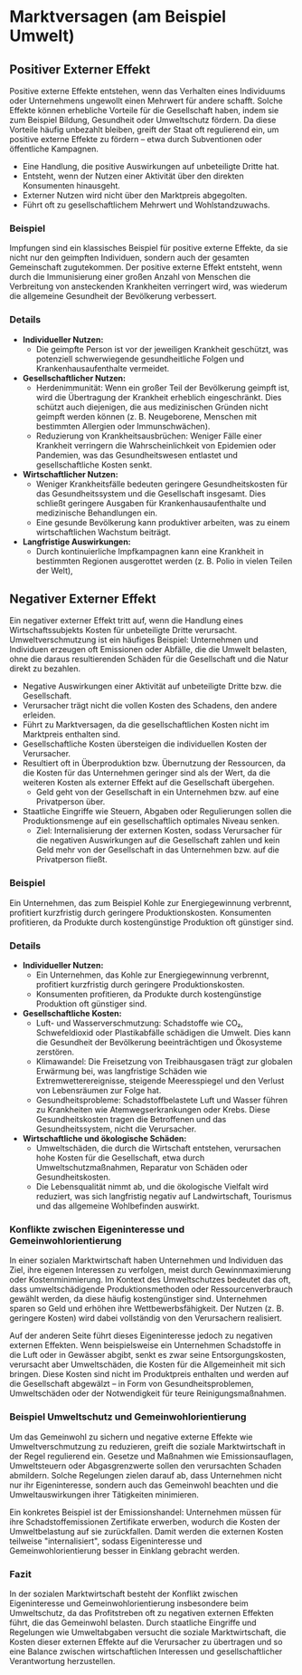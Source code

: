 # Marktversagen (am Beispiel Umwelt)

## Positiver Externer Effekt

Positive externe Effekte entstehen, wenn das Verhalten eines Individuums oder Unternehmens ungewollt einen Mehrwert für andere schafft. Solche Effekte können erhebliche Vorteile für die Gesellschaft haben, indem sie zum Beispiel Bildung, Gesundheit oder Umweltschutz fördern. Da diese Vorteile häufig unbezahlt bleiben, greift der Staat oft regulierend ein, um positive externe Effekte zu fördern – etwa durch Subventionen oder öffentliche Kampagnen.

- Eine Handlung, die positive Auswirkungen auf unbeteiligte Dritte hat.
- Entsteht, wenn der Nutzen einer Aktivität über den direkten Konsumenten hinausgeht.
- Externer Nutzen wird nicht über den Marktpreis abgegolten.
- Führt oft zu gesellschaftlichem Mehrwert und Wohlstandzuwachs.

### Beispiel

Impfungen sind ein klassisches Beispiel für positive externe Effekte, da sie nicht nur den geimpften Individuen, sondern auch der gesamten Gemeinschaft zugutekommen. Der positive externe Effekt entsteht, wenn durch die Immunisierung einer großen Anzahl von Menschen die Verbreitung von ansteckenden Krankheiten verringert wird, was wiederum die allgemeine Gesundheit der Bevölkerung verbessert.

### Details

- **Individueller Nutzen:**
  - Die geimpfte Person ist vor der jeweiligen Krankheit geschützt, was potenziell schwerwiegende gesundheitliche Folgen und Krankenhausaufenthalte vermeidet.
- **Gesellschaftlicher Nutzen:**
  - Herdenimmunität: Wenn ein großer Teil der Bevölkerung geimpft ist, wird die Übertragung der Krankheit erheblich eingeschränkt. Dies schützt auch diejenigen, die aus medizinischen Gründen nicht geimpft werden können (z. B. Neugeborene, Menschen mit bestimmten Allergien oder Immunschwächen).
  - Reduzierung von Krankheitsausbrüchen: Weniger Fälle einer Krankheit verringern die Wahrscheinlichkeit von Epidemien oder Pandemien, was das Gesundheitswesen entlastet und gesellschaftliche Kosten senkt.
- **Wirtschaftlicher Nutzen:**
  - Weniger Krankheitsfälle bedeuten geringere Gesundheitskosten für das Gesundheitssystem und die Gesellschaft insgesamt. Dies schließt geringere Ausgaben für Krankenhausaufenthalte und medizinische Behandlungen ein.
  - Eine gesunde Bevölkerung kann produktiver arbeiten, was zu einem wirtschaftlichen Wachstum beiträgt.
- **Langfristige Auswirkungen:**
  - Durch kontinuierliche Impfkampagnen kann eine Krankheit in bestimmten Regionen ausgerottet werden (z. B. Polio in vielen Teilen der Welt),

## Negativer Externer Effekt

Ein negativer externer Effekt tritt auf, wenn die Handlung eines Wirtschaftssubjekts Kosten für unbeteiligte Dritte verursacht. Umweltverschmutzung ist ein häufiges Beispiel: Unternehmen und Individuen erzeugen oft Emissionen oder Abfälle, die die Umwelt belasten, ohne die daraus resultierenden Schäden für die Gesellschaft und die Natur direkt zu bezahlen.

- Negative Auswirkungen einer Aktivität auf unbeteiligte Dritte bzw. die Gesellschaft.
- Verursacher trägt nicht die vollen Kosten des Schadens, den andere erleiden.
- Führt zu Marktversagen, da die gesellschaftlichen Kosten nicht im Marktpreis enthalten sind.
- Gesellschaftliche Kosten übersteigen die individuellen Kosten der Verursacher.
- Resultiert oft in Überproduktion bzw. Übernutzung der Ressourcen, da die Kosten für das Unternehmen geringer sind als der Wert, da die weiteren Kosten als externer Effekt auf die Gesellschaft übergehen.
  - Geld geht von der Gesellschaft in ein Unternehmen bzw. auf eine Privatperson über.
- Staatliche Eingriffe wie Steuern, Abgaben oder Regulierungen sollen die Produktionsmenge auf ein gesellschaftlich optimales Niveau senken.
  - Ziel: Internalisierung der externen Kosten, sodass Verursacher für die negativen Auswirkungen auf die Gesellschaft zahlen und kein Geld mehr von der Gesellschaft in das Unternehmen bzw. auf die Privatperson fließt.

### Beispiel

Ein Unternehmen, das zum Beispiel Kohle zur Energiegewinnung verbrennt, profitiert kurzfristig durch geringere Produktionskosten. Konsumenten profitieren, da Produkte durch kostengünstige Produktion oft günstiger sind.

### Details

- **Individueller Nutzen:**
  - Ein Unternehmen, das Kohle zur Energiegewinnung verbrennt, profitiert kurzfristig durch geringere Produktionskosten.
  - Konsumenten profitieren, da Produkte durch kostengünstige Produktion oft günstiger sind.
- **Gesellschaftliche Kosten:**
  - Luft- und Wasserverschmutzung: Schadstoffe wie CO₂, Schwefeldioxid oder Plastikabfälle schädigen die Umwelt. Dies kann die Gesundheit der Bevölkerung beeinträchtigen und Ökosysteme zerstören.
  - Klimawandel: Die Freisetzung von Treibhausgasen trägt zur globalen Erwärmung bei, was langfristige Schäden wie Extremwetterereignisse, steigende Meeresspiegel und den Verlust von Lebensräumen zur Folge hat.
  - Gesundheitsprobleme: Schadstoffbelastete Luft und Wasser führen zu Krankheiten wie Atemwegserkrankungen oder Krebs. Diese Gesundheitskosten tragen die Betroffenen und das Gesundheitssystem, nicht die Verursacher.
- **Wirtschaftliche und ökologische Schäden:**
  - Umweltschäden, die durch die Wirtschaft entstehen, verursachen hohe Kosten für die Gesellschaft, etwa durch Umweltschutzmaßnahmen, Reparatur von Schäden oder Gesundheitskosten.
  - Die Lebensqualität nimmt ab, und die ökologische Vielfalt wird reduziert, was sich langfristig negativ auf Landwirtschaft, Tourismus und das allgemeine Wohlbefinden auswirkt.

### Konflikte zwischen Eigeninteresse und Gemeinwohlorientierung

In einer sozialen Marktwirtschaft haben Unternehmen und Individuen das Ziel, ihre eigenen Interessen zu verfolgen, meist durch Gewinnmaximierung oder Kostenminimierung. Im Kontext des Umweltschutzes bedeutet das oft, dass umweltschädigende Produktionsmethoden oder Ressourcenverbrauch gewählt werden, da diese häufig kostengünstiger sind. Unternehmen sparen so Geld und erhöhen ihre Wettbewerbsfähigkeit. Der Nutzen (z. B. geringere Kosten) wird dabei vollständig von den Verursachern realisiert.

Auf der anderen Seite führt dieses Eigeninteresse jedoch zu negativen externen Effekten. Wenn beispielsweise ein Unternehmen Schadstoffe in die Luft oder in Gewässer abgibt, senkt es zwar seine Entsorgungskosten, verursacht aber Umweltschäden, die Kosten für die Allgemeinheit mit sich bringen. Diese Kosten sind nicht im Produktpreis enthalten und werden auf die Gesellschaft abgewälzt – in Form von Gesundheitsproblemen, Umweltschäden oder der Notwendigkeit für teure Reinigungsmaßnahmen.

### Beispiel Umweltschutz und Gemeinwohlorientierung

Um das Gemeinwohl zu sichern und negative externe Effekte wie Umweltverschmutzung zu reduzieren, greift die soziale Marktwirtschaft in der Regel regulierend ein. Gesetze und Maßnahmen wie Emissionsauflagen, Umweltsteuern oder Abgasgrenzwerte sollen den verursachten Schaden abmildern. Solche Regelungen zielen darauf ab, dass Unternehmen nicht nur ihr Eigeninteresse, sondern auch das Gemeinwohl beachten und die Umweltauswirkungen ihrer Tätigkeiten minimieren.

Ein konkretes Beispiel ist der Emissionshandel: Unternehmen müssen für ihre Schadstoffemissionen Zertifikate erwerben, wodurch die Kosten der Umweltbelastung auf sie zurückfallen. Damit werden die externen Kosten teilweise "internalisiert", sodass Eigeninteresse und Gemeinwohlorientierung besser in Einklang gebracht werden.

### Fazit

In der sozialen Marktwirtschaft besteht der Konflikt zwischen Eigeninteresse und Gemeinwohlorientierung insbesondere beim Umweltschutz, da das Profitstreben oft zu negativen externen Effekten führt, die das Gemeinwohl belasten. Durch staatliche Eingriffe und Regelungen wie Umweltabgaben versucht die soziale Marktwirtschaft, die Kosten dieser externen Effekte auf die Verursacher zu übertragen und so eine Balance zwischen wirtschaftlichen Interessen und gesellschaftlicher Verantwortung herzustellen.
